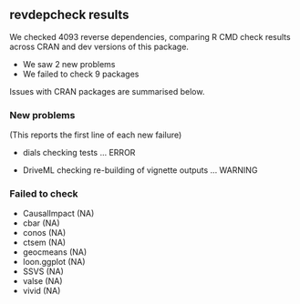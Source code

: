 ## revdepcheck results

We checked 4093 reverse dependencies, comparing R CMD check results across CRAN and dev versions of this package.

 * We saw 2 new problems
 * We failed to check 9 packages

Issues with CRAN packages are summarised below.

### New problems
(This reports the first line of each new failure)

* dials
  checking tests ... ERROR

* DriveML
  checking re-building of vignette outputs ... WARNING

### Failed to check

* CausalImpact (NA)
* cbar         (NA)
* conos        (NA)
* ctsem        (NA)
* geocmeans    (NA)
* loon.ggplot  (NA)
* SSVS         (NA)
* valse        (NA)
* vivid        (NA)
